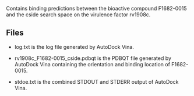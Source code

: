 Contains binding predictions between the bioactive compound F1682-0015 and the cside search space on the virulence factor rv1908c.

## Files

- log.txt is the log file generated by AutoDock Vina.

- rv1908c_F1682-0015_cside.pdbqt is the PDBQT file generated by AutoDock Vina containing the orientation and binding location of F1682-0015.

- stdoe.txt is the combined STDOUT and STDERR output of AutoDock Vina.

